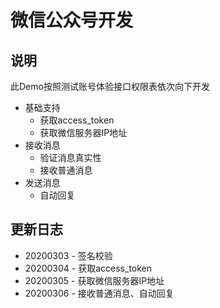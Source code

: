 # 微信公众号开发

## 说明
此Demo按照测试账号体验接口权限表依次向下开发
* 基础支持
    * 获取access_token
    * 获取微信服务器IP地址
* 接收消息
    * 验证消息真实性
    * 接收普通消息   
* 发送消息
    * 自动回复     
## 更新日志
* 20200303 - 签名校验
* 20200304 - 获取access_token
* 20200305 - 获取微信服务器IP地址
* 20200306 - 接收普通消息、自动回复

